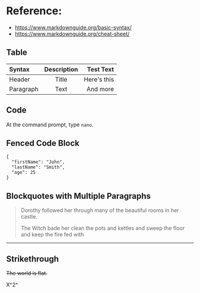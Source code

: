 
# Reference: 
- https://www.markdownguide.org/basic-syntax/
- https://www.markdownguide.org/cheat-sheet/


     



## Table

| Syntax      | Description | Test Text     |
| :---        |    :----:   |          ---: |
| Header      | Title       | Here's this   |
| Paragraph   | Text        | And more      |

  


## Code
At the command prompt, type `nano`.




## Fenced Code Block
```
{
  "firstName": "John",
  "lastName": "Smith",
  "age": 25
}
```

## Blockquotes with Multiple Paragraphs

> Dorothy followed her through many of the beautiful rooms in her castle.
>
> The Witch bade her clean the pots and kettles and sweep the floor and keep the fire fed with 
---


## Strikethrough
~~The world is flat.~~

X^2^




